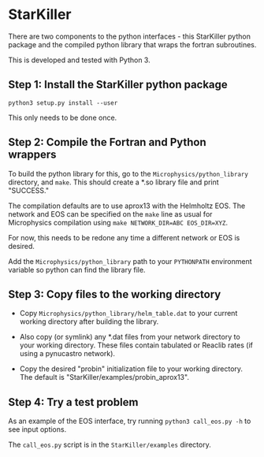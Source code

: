 # StarKiller

There are two components to the python interfaces - this StarKiller
python package and the compiled python library that wraps the fortran
subroutines.

This is developed and tested with Python 3.

## Step 1: Install the StarKiller python package

```
python3 setup.py install --user
```

This only needs to be done once.

## Step 2: Compile the Fortran and Python wrappers

To build the python library for this, go to the
`Microphysics/python_library` directory, and `make`. This should
create a *.so library file and print "SUCCESS."

The compilation defaults are to use aprox13 with the Helmholtz
EOS. The network and EOS can be specified on the `make` line as usual
for Microphysics compilation using `make NETWORK_DIR=ABC EOS_DIR=XYZ`.

For now, this needs to be redone any time a different network or EOS
is desired.

Add the `Microphysics/python_library` path to your `PYTHONPATH`
environment variable so python can find the library file.

## Step 3: Copy files to the working directory

- Copy `Microphysics/python_library/helm_table.dat` to your current
  working directory after building the library.

- Also copy (or symlink) any *.dat files from your network directory
  to your working directory. These files contain tabulated or Reaclib
  rates (if using a pynucastro network).

- Copy the desired "probin" initialization file to your working
  directory. The default is "StarKiller/examples/probin_aprox13".

## Step 4: Try a test problem

As an example of the EOS interface, try running `python3 call_eos.py -h`
to see input options.

The `call_eos.py` script is in the
`StarKiller/examples` directory.
